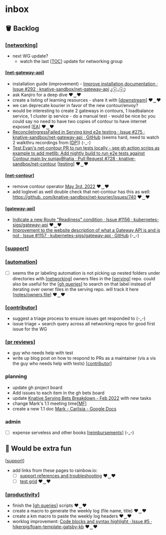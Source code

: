 # inbox

## 🪣 Backlog

### [[networking]]
- next WG update?
  - watch the last [[TOC]] update for networking group

#### [[net-gateway-api]]
- installation guide (improvement) - [Improve installation documentation · Issue #292 · knative-sandbox/net-gateway-api](https://github.com/knative-sandbox/net-gateway-api/issues/292) ¿ⓧ_ⓧﮌ
- ask Kanjiro for a deep dive ♥‿♥
- create a listing of learning resources - share it with [[downstream]] ♥‿♥
- we can deprecate kourier in favor of the new contour/envoy?
- would be interesting to create 2 gateways in contours, 1 loadbalance service, 1 cluster ip service - do a manual test - would be nice bc you could say no need to have two copies of contour to have internet exposed [[EA]] ♥‿♥
- [ReconcileIngressFailed in Serving kind e2e testing · Issue #275 · knative-sandbox/net-gateway-api · GitHub](https://github.com/knative-sandbox/net-gateway-api/issues/275) (seems hard, need to watch 2 walkthru recordings from [[DP]]) (-_-)
- [Test Evan's net-contour PR to run tests locally - see gh action scrips as example to add metllb: Add nightly build to run e2e tests against Contour main by sunjayBhatia · Pull Request #728 · knative-sandbox/net-contour](https://github.com/knative-sandbox/net-contour/pull/728/files) [[testing]] ♥‿♥

#### [[net-contour]]
- remove contour operator [May 3rd, 2022](https://www.amplenote.com/notes/5ec5a698-cb15-11ec-8957-a6b52dd98539) ♥‿♥
- add loglevel as well double check that net-contour has this as well: [https://github. com/knative-sandbox/net-kourier/issues/740](https://github.com/knative-sandbox/net-kourier/issues/740) ♥‿♥

#### [[gateway-api]]
- [Indicate a new Route "Readiness" condition · Issue #1156 · kubernetes-sigs/gateway-api](https://github.com/kubernetes-sigs/gateway-api/issues/1156) ♥‿♥
- [Improvement to the website description of what a Gateway API is and is not · Issue #1157 · kubernetes-sigs/gateway-api · GitHub](https://github.com/kubernetes-sigs/gateway-api/issues/1157) (-_-)

### [[support]]


### [[automation]]
- [ ] seems the pr labeling automation is not picking up nested folders under directories with [[networking]] owners files in the [[serving]] repo. could also be useful for the [[gh queries]] to search on that label instead of iterating over owner files in the serving repo. will track it here [[notes/owners file]] ♥‿♥

### [[contributor]]
- suggest a triage process to ensure issues get responded to (-_-)
- issue triage + search query across all networking repos for good first issue for the WG
### [[pr reviews]]
- guy who needs help with test
- write up blog post on how to respond to PRs as a maintainer (vis a vis the guy who needs help with tests) [[contributor]]

### planning
- update gh project board
- Add issues to each item in the gh bets board
- update [Knative Serving Bets Breakdown - Feb 2022](https://github.com/orgs/vmware-tanzu/projects/37/views/1) with new tasks
- change Mark's 1.1 meeting time[[MF]]
- create a new 1.1 doc [Mark - Carlisia - Google Docs](https://docs.google.com/document/d/1CUtNJEQB5ncyQPwzSvRnkEoHnj0YXHv31k6ccr425ZE/edit#heading=h.f3rr838kod4r)

### admin
- [ ] expense serveless and other books [[reimbursements]] (-_-)

## 💃 Would be extra fun

[[support]]
- add links from these pages to rainbow.io:
  - [ ] [support references and troubleshooting](https://www.amplenote.com/notes/ad25a434-8ff9-11ec-a4cd-0ac1ffe50cf3?tag=support) ♥‿♥
  - [ ] [test grid](https://www.amplenote.com/notes/d2bc5198-8fae-11ec-927c-0ac1ffe50cf3?tag=support) ♥‿♥
### [[productivity]]
- finish the [[gh queries]] scripts ♥‿♥
- create a macro to generate the weekly log (file name, title) ♥‿♥
- create a km macro to paste the weekly log headers ♥‿♥
- worklog improvement: [Code blocks and syntax highlight · Issue #5 · hikerpig/foam-template-gatsby-kb](https://github.com/hikerpig/foam-template-gatsby-kb/issues/5) ♥‿♥


[//begin]: # "Autogenerated link references for markdown compatibility"
[networking]: networking.md "networking"
[TOC]: notes/TOC.md "TOC"
[net-gateway-api]: notes/net-gateway-api.md "net-gateway-api"
[downstream]: downstream.md "downstream"
[EA]: notes/EA.md "EA"
[DP]: notes/DP.md "DP"
[testing]: testing.md "testing"
[net-contour]: notes/net-contour.md "net-contour"
[gateway-api]: gateway-api.md "gateway-api"
[support]: support.md "support"
[automation]: automation.md "automation"
[networking]: networking.md "networking"
[serving]: notes/serving.md "serving"
[gh queries]: <notes/gh queries.md> "gh queries"
[notes/owners file]: <notes/owners file.md> "owners file"
[contributor]: contributor.md "contributor"
[pr reviews]: <pr reviews.md> "pr reviews"
[contributor]: contributor.md "contributor"
[MF]: notes/MF.md "MF"
[reimbursements]: notes/reimbursements.md "reimbursements"
[support]: support.md "support"
[productivity]: productivity.md "productivity"
[gh queries]: <notes/gh queries.md> "gh queries"
[//end]: # "Autogenerated link references"
[//begin]: # "Autogenerated link references for markdown compatibility"
[networking]: networking.md "networking"
[TOC]: notes/TOC.md "TOC"
[net-gateway-api]: notes/net-gateway-api.md "net-gateway-api"
[downstream]: downstream.md "downstream"
[EA]: notes/EA.md "EA"
[DP]: notes/DP.md "DP"
[testing]: testing.md "testing"
[net-contour]: notes/net-contour.md "net-contour"
[gateway-api]: gateway-api.md "gateway-api"
[support]: support.md "support"
[automation]: automation.md "automation"
[networking]: networking.md "networking"
[serving]: notes/serving.md "serving"
[gh queries]: <notes/gh queries.md> "gh queries"
[notes/owners file]: <notes/owners file.md> "owners file"
[contributor]: contributor.md "contributor"
[pr reviews]: <pr reviews.md> "pr reviews"
[contributor]: contributor.md "contributor"
[MF]: notes/MF.md "MF"
[reimbursements]: notes/reimbursements.md "reimbursements"
[support]: support.md "support"
[productivity]: productivity.md "productivity"
[gh queries]: <notes/gh queries.md> "gh queries"
[//end]: # "Autogenerated link references"